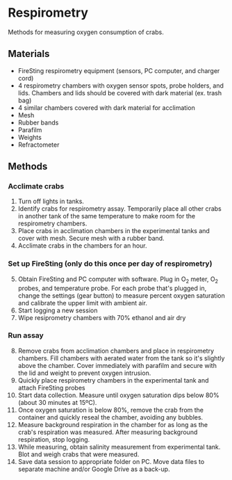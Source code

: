 # Respirometry

Methods for measuring oxygen consumption of crabs.

## Materials

- FireSting respirometry equipment (sensors, PC computer, and charger cord)
- 4 respirometry chambers with oxygen sensor spots, probe holders, and lids. Chambers and lids should be covered with dark material (ex. trash bag)
- 4 similar chambers covered with dark material for acclimation
- Mesh
- Rubber bands
- Parafilm
- Weights
- Refractometer

## Methods

### Acclimate crabs

1. Turn off lights in tanks.
2. Identify crabs for respirometry assay. Temporarily place all other crabs in another tank of the same temperature to make room for the respirometry chambers.
3. Place crabs in acclimation chambers in the experimental tanks and cover with mesh. Secure mesh with a rubber band.
4. Acclimate crabs in the chambers for an hour.

### Set up FireSting (only do this once per day of respirometry)

5. Obtain FireSting and PC computer with software. Plug in O<sub>2</sub> meter, O<sub>2</sub> probes, and temperature probe. For each probe that's plugged in, change the settings (gear button) to measure percent oxygen saturation and calibrate the upper limit with ambient air.
6. Start logging a new session
7. Wipe resiprometry chambers with 70% ethanol and air dry

### Run assay

8. Remove crabs from acclimation chambers and place in respirometry chambers. Fill chambers with aerated water from the tank so it's slightly above the chamber. Cover immediately with parafilm and secure with the lid and weight to prevent oxygen intrusion.
9. Quickly place respirometry chambers in the experimental tank and attach FireSting probes
10. Start data collection. Measure until oxygen saturation dips below 80% (about 30 minutes at 15ºC).
11. Once oxygen saturation is below 80%, remove the crab from the container and quickly reseal the chamber, avoiding any bubbles.
12. Measure background respiration in the chamber for as long as the crab's respiration was measured. After measuring background respiration, stop logging.
13. While measuring, obtain salinity measurement from experimental tank. Blot and weigh crabs that were measured.
14. Save data session to appropriate folder on PC. Move data files to separate machine and/or Google Drive as a back-up.
